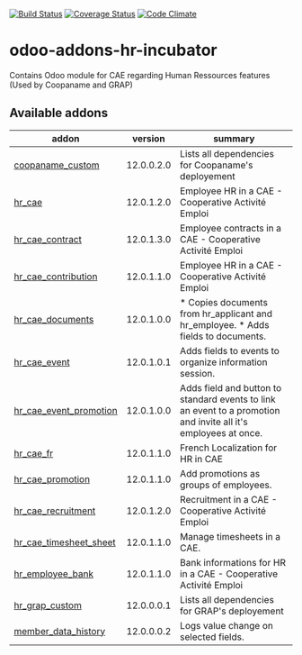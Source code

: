 [![Build Status](https://travis-ci.org/odoo-cae/odoo-addons-hr-incubator.svg?branch=12.0)](https://travis-ci.org/odoo-cae/odoo-addons-hr-incubator?branch=12.0)
[![Coverage Status](https://coveralls.io/repos/github/odoo-cae/odoo-addons-hr-incubator/badge.svg?branch=12.0)](https://coveralls.io/github/odoo-cae/odoo-addons-hr-incubator?branch=12.0)
[![Code Climate](https://codeclimate.com/github/odoo-cae/odoo-addons-hr-incubator/badges/gpa.svg)](https://codeclimate.com/github/odoo-cae/odoo-addons-hr-incubator)



# odoo-addons-hr-incubator

Contains Odoo module for CAE regarding Human Ressources features (Used by Coopaname and GRAP)

[//]: # (addons)

Available addons
----------------
addon | version | summary
--- | --- | ---
[coopaname_custom](coopaname_custom/) | 12.0.0.2.0 | Lists all dependencies for Coopaname's deployement
[hr_cae](hr_cae/) | 12.0.1.2.0 | Employee HR in a CAE - Cooperative Activité Emploi
[hr_cae_contract](hr_cae_contract/) | 12.0.1.3.0 | Employee contracts in a CAE - Cooperative Activité Emploi
[hr_cae_contribution](hr_cae_contribution/) | 12.0.1.1.0 | Employee HR in a CAE - Cooperative Activité Emploi
[hr_cae_documents](hr_cae_documents/) | 12.0.1.0.0 | * Copies documents from hr_applicant and hr_employee. * Adds fields to documents.
[hr_cae_event](hr_cae_event/) | 12.0.1.0.1 | Adds fields to events to organize information session.
[hr_cae_event_promotion](hr_cae_event_promotion/) | 12.0.1.0.0 | Adds field and button to standard events to link an event to a promotion and invite all it's employees at once.
[hr_cae_fr](hr_cae_fr/) | 12.0.1.1.0 | French Localization for HR in CAE
[hr_cae_promotion](hr_cae_promotion/) | 12.0.1.1.0 | Add promotions as groups of employees.
[hr_cae_recruitment](hr_cae_recruitment/) | 12.0.1.2.0 | Recruitment in a CAE - Cooperative Activité Emploi
[hr_cae_timesheet_sheet](hr_cae_timesheet_sheet/) | 12.0.1.1.0 | Manage timesheets in a CAE.
[hr_employee_bank](hr_employee_bank/) | 12.0.1.1.0 | Bank informations for HR in a CAE - Cooperative Activité Emploi
[hr_grap_custom](hr_grap_custom/) | 12.0.0.0.1 | Lists all dependencies for GRAP's deployement
[member_data_history](member_data_history/) | 12.0.0.0.2 | Logs value change on selected fields.

[//]: # (end addons)
